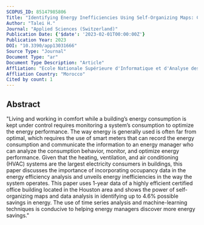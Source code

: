 ```yaml
---
SCOPUS_ID: 85147985806
Title: "Identifying Energy Inefficiencies Using Self-Organizing Maps: Case of A Highly Efficient Certified Office Building"
Author: "Talei H."
Journal: "Applied Sciences (Switzerland)"
Publication Date: {'$date': '2023-02-01T00:00:00Z'}
Publication Year: 2023
DOI: "10.3390/app13031666"
Source Type: "Journal"
Document Type: "ar"
Document Type Description: "Article"
Affliation: "Ecole Nationale Supérieure d'Informatique et d'Analyse des Systèmes"
Affliation Country: "Morocco"
Cited by count: 1
---
```


## Abstract
"Living and working in comfort while a building’s energy consumption is kept under control requires monitoring a system’s consumption to optimize the energy performance. The way energy is generally used is often far from optimal, which requires the use of smart meters that can record the energy consumption and communicate the information to an energy manager who can analyze the consumption behavior, monitor, and optimize energy performance. Given that the heating, ventilation, and air conditioning (HVAC) systems are the largest electricity consumers in buildings, this paper discusses the importance of incorporating occupancy data in the energy efficiency analysis and unveils energy inefficiencies in the way the system operates. This paper uses 1-year data of a highly efficient certified office building located in the Houston area and shows the power of self-organizing maps and data analysis in identifying up to 4.6% possible savings in energy. The use of time series analysis and machine-learning techniques is conducive to helping energy managers discover more energy savings."
